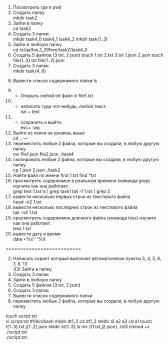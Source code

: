 1) Посмотреть где я	
pwd
2) Создать папку	
mkdir task2
3) Зайти в папку	
cd task2
4) Создать 3 папки	
mkdir task4_0 task4_1 task4_2
mkdir task{1..3}
5) Зайти в любоую папку	 
cd /e/qa/hw_1_29free/task2/task4_0
6) Создать 5 файлов (3 txt, 2 json)	
touch 1.txt 2.txt 3.txt 1.json 2.json
touch file{1..3}.txt file{1..2).json
7) Создать 3 папки	
mkdir task{4..6}
8. Вывести список содержимого папки	
ls
9) + Открыть любой txt файл	
vi file1.txt
10) + написать туда что-нибудь, любой текст.	
isn + text
11) + сохранить и выйти.	
esc+ :wq
12) Выйти из папки на уровень выше	
cd ..
—	
13) переместить любые 2 файла, которые вы создали, в любую другую папку.	
mv file1.json file2.json ./task4
14) скопировать любые 2 файла, которые вы создали, в любую другую папку.	
cp 1.json 2.json ./task2
15) Найти файл по имени	
find 1.txt
find *txt
16) просмотреть содержимое в реальном времени (команда grep) изучите как она работает.	
grep text 1.txt
ls | grep task1
tail -f 1.txt | grep 2
17) вывести несколько первых строк из текстового файла	
head -n2 1.txt
18) вывести несколько последних строк из текстового файла	
tail -n3 1.txt
19) просмотреть содержимое длинного файла (команда less) изучите как она работает.	
less 1.txt
20) вывести дату и время	
date +%x" "%X

==========================

2) Написать скрипт который выполнит автоматически пункты 3, 4, 5, 6, 7, 8, 13	
((3) Зайти в папку
  4) Создать 3 папки
  5) Зайти в любоую папку
  6) Создать 5 файлов (3 txt, 2 json)
  7) Создать 3 папки
  8) Вывести список содержимого папки
  13) переместить любые 2 файла, которые вы создали, в любую другую папку.

touch script.txt	
vi script.txt	#!/bin/bash
                mkdir dt1_2
		cd dt1_2
		mkdir a1 a2 a3
		cd a1
		touch t{1..3}.txt j{1..2}.json
		mkdir st{1..3}
		ls
		mv {t1.txt,j2.json} ./st3
chmod +x ./script.txt	
./script.txt	
	

